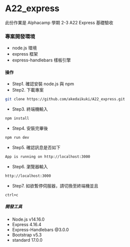 # A22_express
此份作業是 Alphacamp 學期 2-3 A22 Express 基礎驗收

### 專案開發環境
- node.js 環境
- express 框架
- express-handlebars 樣板引擎

#### 操作
- Step1. 確認安裝 node.js 與 npm
- Step2. 下載專案
```bash
git clone https://github.com/akedaikuki/A22_express.git
```
- Step3. 終端機輸入
```bash  
npm install
```
- Step4. 安裝完畢後 
```bash
npm run dev
```
- Step5. 確認訊息是否如下 
```bash
App is running on http://localhost:3000
```
- Step6. 瀏覽器輸入 
```bash
http://localhost:3000
```
- Step7. 如欲暫停伺服器，請切換至終端機並且
```bash
ctrl+c
```

##### 開發工具
- Node.js v14.16.0
- Express 4.16.4
- Express-Handlebars @3.0.0
- Bootstrap v5.3
- standard 17.0.0
